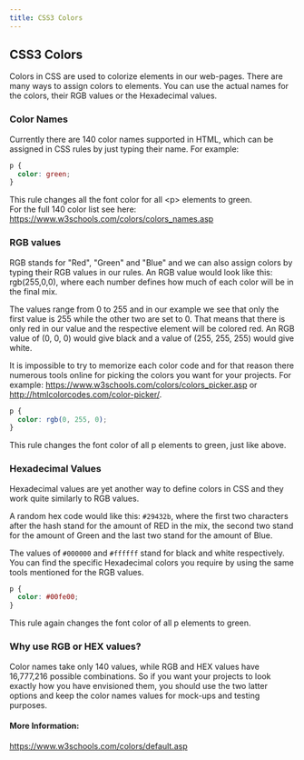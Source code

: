 ```yaml
---
title: CSS3 Colors
---
```

## CSS3 Colors

Colors in CSS are used to colorize elements in our web-pages. There are many ways to assign colors to elements. You can use the actual names for the colors, their RGB values or the Hexadecimal values.

### Color Names

Currently there are 140 color names supported in HTML, which can be assigned in CSS rules by just typing their name. For example:

```css
p {
  color: green;
}
```
This rule changes all the font color for all \<p\> elements to green.<br>
For the full 140 color list see here: https://www.w3schools.com/colors/colors_names.asp

### RGB values
RGB stands for "Red", "Green" and "Blue" and we can also assign colors by typing their RGB values in our rules. An RGB value would look like this: rgb(255,0,0), where each number defines how much of each color will be in the final mix.<br> 

The values range from 0 to 255 and in our example we see that only the first value is 255 while the other two are set to 0. That means that there is only red in our value and the respective element will be colored red. An RGB value of (0, 0, 0) would give black and a value of (255, 255, 255) would give white.<br>

It is impossible to try to memorize each color code and for that reason there numerous tools online for picking the colors you want for your projects. For example: https://www.w3schools.com/colors/colors_picker.asp or http://htmlcolorcodes.com/color-picker/.

```css
p {
  color: rgb(0, 255, 0);
}
```
This rule changes the font color of all p elements to green, just like above.

### Hexadecimal Values

Hexadecimal values are yet another way to define colors in CSS and they work quite similarly to RGB values.<br>

A random hex code would like this: `#29432b`, where the first two characters after the hash stand for the amount of RED in the mix, the second two stand for the amount of Green and the last two stand for the amount of Blue.<br> 

The values of `#000000` and `#ffffff` stand for black and white respectively.<br>
You can find the specific Hexadecimal colors you require by using the same tools mentioned for the RGB values.

```css
p {
  color: #00fe00;
}
```
This rule again changes the font color of all p elements to green.

### Why use RGB or HEX values?

Color names take only 140 values, while RGB and HEX values have 16,777,216 possible combinations. So if you want your projects to look exactly how you have envisioned them, you should use the two latter options and keep the color names values for mock-ups and testing purposes.

<!-- The article goes here, in GitHub-flavored Markdown. Feel free to add YouTube videos, images, and CodePen/JSBin embeds  -->

#### More Information:
<!-- Please add any articles you think might be helpful to read before writing the article -->
https://www.w3schools.com/colors/default.asp

